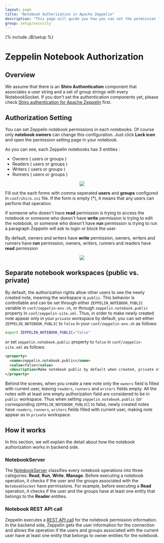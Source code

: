 ```yaml
---
layout: page
title: "Notebook Authorization in Apache Zeppelin"
description: "This page will guide you how you can set the permission for Zeppelin notebooks. This document assumes that Apache Shiro authentication was set up."
group: setup/security
---
```

<!--
Licensed under the Apache License, Version 2.0 (the "License");
you may not use this file except in compliance with the License.
You may obtain a copy of the License at

http://www.apache.org/licenses/LICENSE-2.0

Unless required by applicable law or agreed to in writing, software
distributed under the License is distributed on an "AS IS" BASIS,
WITHOUT WARRANTIES OR CONDITIONS OF ANY KIND, either express or implied.
See the License for the specific language governing permissions and
limitations under the License.
-->
{% include JB/setup %}

# Zeppelin Notebook Authorization

<div id="toc"></div>

## Overview
We assume that there is an **Shiro Authentication** component that associates a user string and a set of group strings with every NotebookSocket.
If you don't set the authentication components yet, please check [Shiro authentication for Apache Zeppelin](./shiro_authentication.html) first.

## Authorization Setting
You can set Zeppelin notebook permissions in each notebooks. Of course only **notebook owners** can change this configuration.
Just click **Lock icon** and open the permission setting page in your notebook.

As you can see, each Zeppelin notebooks has 3 entities :

* Owners ( users or groups )
* Readers ( users or groups )
* Writers ( users or groups )
* Runners ( users or groups )

<center><img src="{{BASE_PATH}}/assets/themes/zeppelin/img/docs-img/permission_setting.png"></center>

Fill out the each forms with comma seperated **users** and **groups** configured in `conf/shiro.ini` file.
If the form is empty (*), it means that any users can perform that operation.

If someone who doesn't have **read** permission is trying to access the notebook or someone who doesn't have **write** permission is trying to edit the notebook,
or someone who doesn't have **run** permission is trying to run a paragraph Zeppelin will ask to login or block the user.

By default, owners and writers have **write** permission, owners, writers and runners have **run** permission, owners, writers, runners and readers have **read** permission

<center><img src="{{BASE_PATH}}/assets/themes/zeppelin/img/docs-img/insufficient_privileges.png"></center>

## Separate notebook workspaces (public vs. private)
By default, the authorization rights allow other users to see the newly created note, meaning the workspace is `public`. This behavior is controllable and can be set through either `ZEPPELIN_NOTEBOOK_PUBLIC` variable in `conf/zeppelin-env.sh`, or through `zeppelin.notebook.public` property in `conf/zeppelin-site.xml`. Thus, in order to make newly created note appear only in your `private` workspace by default, you can set either `ZEPPELIN_NOTEBOOK_PUBLIC` to `false` in your `conf/zeppelin-env.sh` as follows:

```bash
export ZEPPELIN_NOTEBOOK_PUBLIC="false"
```

or set `zeppelin.notebook.public` property to `false` in `conf/zeppelin-site.xml` as follows:

```xml
<property>
  <name>zeppelin.notebook.public</name>
  <value>false</value>
  <description>Make notebook public by default when created, private otherwise</description>
</property>
```

Behind the scenes, when you create a new note only the `owners` field is filled with current user, leaving `readers`, `runners` and `writers` fields empty. All the notes with at least one empty authorization field are considered to be in `public` workspace. Thus when setting `zeppelin.notebook.public` (or corresponding `ZEPPELIN_NOTEBOOK_PUBLIC`) to false, newly created notes have `readers`, `runners`, `writers` fields filled with current user, making note appear as in `private` workspace.

## How it works
In this section, we will explain the detail about how the notebook authorization works in backend side.

### NotebookServer
The [NotebookServer](https://github.com/apache/zeppelin/blob/master/zeppelin-server/src/main/java/org/apache/zeppelin/socket/NotebookServer.java) classifies every notebook operations into three categories: **Read**, **Run**, **Write**, **Manage**.
Before executing a notebook operation, it checks if the user and the groups associated with the `NotebookSocket` have permissions.
For example, before executing a **Read** operation, it checks if the user and the groups have at least one entity that belongs to the **Reader** entities.

### Notebook REST API call
Zeppelin executes a [REST API call](https://github.com/apache/zeppelin/blob/master/zeppelin-server/src/main/java/org/apache/zeppelin/rest/NotebookRestApi.java) for the notebook permission information.
In the backend side, Zeppelin gets the user information for the connection and allows the operation if the users and groups
associated with the current user have at least one entity that belongs to owner entities for the notebook.
